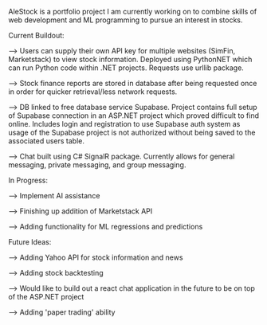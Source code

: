 AleStock is a portfolio project I am currently working on to combine skills of web development and ML programming to pursue an interest in stocks.

Current Buildout:

--> Users can supply their own API key for multiple websites (SimFin, Marketstack) to view stock information. Deployed using PythonNET which can run Python code within .NET projects. Requests use urllib package.

--> Stock finance reports are stored in database after being requested once in order for quicker retrieval/less network requests.

--> DB linked to free database service Supabase. Project contains full setup of Supabase connection in an ASP.NET project which proved difficult to find online. Includes login and registration to use Supabase auth system as usage of the Supabase project is not authorized without being saved to the associated users table.

--> Chat built using C# SignalR package. Currently allows for general messaging, private messaging, and group messaging.

In Progress:

--> Implement AI assistance

--> Finishing up addition of Marketstack API

--> Adding functionality for ML regressions and predictions

Future Ideas:

--> Adding Yahoo API for stock information and news

--> Adding stock backtesting

--> Would like to build out a react chat application in the future to be on top of the ASP.NET project

--> Adding 'paper trading' ability
